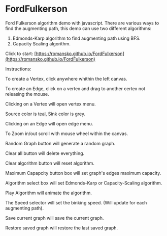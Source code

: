 # FordFulkerson
Ford Fulkerson algorithm demo with javascript.
There are various ways to find the augmenting path, this demo can use two different algorithms:
1. Edmonds-Karp algorithm to find augmenting path using BFS.
2. Capacity Scaling algorithm.


Click to start:
[https://romansko.github.io/FordFulkerson](https://romansko.github.io/FordFulkerson)

Instructions:

To create a Vertex, click anywhere whithin the left canvas.

To create an Edge, click on a vertex and drag to another certex not releasing the mouse.

Clicking on a Vertex will open vertex menu.

Source color is teal, Sink color is grey.

Clicking on an Edge will open edge menu.

To Zoom in/out scroll with mouse wheel within the canvas.

Random Graph button will generate a random graph.

Clear all button will delete everything.

Clear algorithm button will reset algorithm.

Maximum Capapcity button box will set graph's edges maximum capacity.

Algorithm select box will set Edmonds-Karp or Capacity-Scaling algorithm.

Play Algorithm will animate the algorithm.

The Speed selector will set the binking speed. (Will update for each augmenting path). 

Save current graph will save the current graph. 

Restore saved graph will restore the last saved graph.

